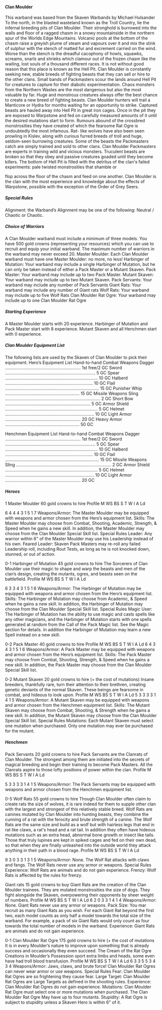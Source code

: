 #### Clan Moulder

This warband was based from the Skaven Warbands by Michael Hulsander
To the north, in the blasted wasteland known as the Troll
Country, lie the infernal breeding pits of Clan Moulder. Their
stronghold is burrowed into the walls and floor of a ragged
chasm in a snowy mountainside in the northern spur of the
Worlds Edge Mountains. Volcanic pools at the bottom of the
chasm raise a greyish plume of steam and vapours over it and
mix the stink of sulphur with the stench of matted fur and
excrement carried on the wind. Worse than the stench is the
dreadful cacophony of howls, squawks, screams, snarls and
shrieks which clamour out of the frozen chasm like the
wailing, lost souls of a thousand different races. It is not
without good reason that this place is known as the Hell Pit.
Clan Moulder is constantly seeking new, stable breeds of
fighting beasts that they can sell or hire to the other clans.
Small bands of Packmasters scour the lands around Hell Pit
for creatures to capture for their diabolic experimentation.
Chaos monsters from the Northern Wastes are the most
dangerous but also the most valuable by far. Huge and
monstrous creatures always offer the best chance to create a
new breed of fighting beasts. Clan Moulder hunters will trail
a Manticore or Hydra for months waiting for an opportunity
to strike. Captured beasts are hauled away into Hell Pit in
great iron cages. Once in the pit they are exposed to
Warpstone and fed on carefully measured amounts of it until
the desired mutations start to form. Rumours abound of the
crossbred monstrosities they have created of which the
fearsome Rat Ogre is undoubtedly the most infamous. Rat-
like wolves have also been seen prowling in Kislev, along
with curious furred breeds of troll and huge, seldom-seen
burrowing creatures. Some of the beasts the Packmasters
catch are simply trained and sold to other clans. Clan
Moulder Packmasters are experts in training wild and vicious
monsters. Truculent beasts are broken so that they obey and
passive creatures goaded until they become killers. The
bottom of Hell Pit is filled with the detritus of the clan's
failed experiments: pale twisted monstrosities that shamble or

flop across the floor of the chasm and feed on one another.
Clan Moulder is the clan with the most experience and
knowledge about the effects of Warpstone, possible with the
exception of the Order of Grey Seers.
##### Special Rules

Alignment: the Warband’s Alignment may be one of the
following: Neutral / Chaotic or Chaotic.
##### Choice of Warriors

A Clan Moulder warband must include a minimum of three
models. You have 500 gold crowns (representing your
resources) which you can use to recruit and equip your initial
warband. The maximum number of warriors in the warband
may never exceed 20.
Master Moulder: Each Clan Moulder warband must have
one Master Moulder: no more, no less!
Harbinger of Mutation: Your warband may include a single
Harbinger of Mutation, but he can only be taken instead of
either a Pack Master or a Mutant Skaven.
Pack Master: Your warband may include up to two Pack
Master.
Mutant Skaven: Your warband may include up to two
Mutant Skaven.
Pack Servants: Your warband may include any number of
Pack Servants
Giant Rats: Your warband may include any number of Giant
rats
Wolf Rats: Your warband may include up to five Wolf Rats
Clan Moulder Rat Ogre: Your warband may include up to
one Clan Moulder Rat Ogre
##### Starting Experience

A Master Moulder starts with 20 experience.
Harbinger of Mutation and Pack Master start with 8
experience.
Mutant Skaven and all Henchmen start with 0 experience.
##### Clan Moulder Equipment List

The following lists are used by the Skaven of Clan Moulder to pick their equipment.
Hero’s Equipment List
Hand-to-hand Combat Weapons
Dagger .............................................................. 1st free/2 GC
Sword .......................................................................... 5 GC
Spear ............................................................................ 10 GC
Halberd ........................................................................ 10 GC
Flail ............................................................................. 15 GC
Punisher Whip ............................................................. 15 GC
Missile Weapons
Sling .............................................................................. 2 GC
Short Bow ...................................................................... 5 GC
Armor
Shield ............................................................................ 5 GC
Helmet ......................................................................... 10 GC
Light Armor .............................................................. 20 GC
Heavy Armor ............................................................. 50 GC

Henchmen Equipment List
Hand-to-hand Combat Weapons
Dagger .............................................................. 1st free/2 GC
Sword .......................................................................... 5 GC
Spear ............................................................................ 10 GC
Halberd ........................................................................ 10 GC
Flail ............................................................................. 15 GC
Missile Weapons
Sling .............................................................................. 2 GC
Armor
Shield ............................................................................ 5 GC
Helmet ......................................................................... 10 GC
Light Armor .............................................................. 20 GC


##### Heroes

1 Master Moulder
60 gold crowns to hire
Profile M WS BS S T W I A Ld

6 4 4 4 3 1 5 1 7
Weapons/Armor: The Master Moulder may be equipped
with weapons and armor chosen from the Hero’s equipment
list.
Skills: The Master Moulder may choose from Combat,
Shooting, Academic, Strength, & Speed when he gains a new
skill. In addition, the Master Moulder may choose from the
Clan Moulder Special Skill list.
Special Rules
Leader: Any warrior within 6" of the Master Moulder may
use his Leadership instead of his own.
Feared Leader: Skaven Pack Masters may re-roll any failed
Leadership roll, including Rout Tests, as long as he is not
knocked down, stunned, or out of action.

0-1 Harbinger of Mutation
45 gold crowns to hire
The Sorcerers of Clan Moulder use their magic to shape and warp
the beasts and men of the clan’s design, creating the mutants, ogres,
and beasts seen on the battlefield.
Profile M WS BS S T W I A Ld

6 3 3 4 3 1 5 1 6
Weapons/Armor: The Harbinger of Mutation may be
equipped with weapons and armor chosen from the Hero’s
equipment list.
Skills: The Harbinger of Mutation may choose from
Academic, & Speed when he gains a new skill. In addition,
the Harbinger of Mutation may choose from the Clan
Moulder Special Skill list.
Special Rules
Magic User: The Harbinger of Mutation has the ability to
use magic and casts spells like any other magicians, and the
Harbinger of Mutation starts with one spells generated at
random from the Call of the Pack Magic list. See the Magic
section for details. In addition the Harbinger of Mutation may
learn a new Spell instead on a new skill.

0-2 Pack Master
40 gold crowns to hire
Profile M WS BS S T W I A Ld
6 4 3 4 3 1 5 1 6
Weapons/Armor: A Pack Master may be equipped with
weapons and armor chosen from the Hero’s equipment list.
Skills: The Pack Master may choose from Combat, Shooting,
Strength, & Speed when he gains a new skill. In addition, the
Pack Master may choose from the Clan Moulder Special
Skill list.
 
0-2 Mutant Skaven
20 gold crowns to hire (+ the cost of mutations)
Insane breeders, thankfully rare, turn their attention to their
brethren, creating genetic deviants of the normal Skaven. These
beings are fearsome in combat, and hideous to look upon.
Profile M WS BS S T W I A Ld
5 3 3 3 3 1 4 1 5
Weapons/Armor: A Mutant Skaven may be equipped with
weapons and armor chosen from the Henchmen equipment
list.
Skills: The Mutant Skaven may choose from Combat,
Shooting, & Strength when he gains a new skill. In addition,
the Mutant Skaven may choose from the Clan Moulder
Special Skill list.
Special Rules
Mutations: Each Mutant Skaven must select one mutation
when purchased. Only one mutation may ever be purchased
for the mutant.


##### Henchmen

Pack Servants
20 gold crowns to hire
Pack Servants are the Clanrats of Clan Moulder. The strongest
among them are initiated into the secrets of magical breeding and
begin their training to become Pack Masters. All the Clanrats aspire
to those lofty positions of power within the clan.
Profile M WS BS S T W I A Ld

5 3 3 3 3 1 4 1 5
Weapons/Armor: The Pack Servants may be equipped
with weapons and armor chosen from the Henchmen
equipment list.

0-5 Wolf Rats
55 gold crowns to hire
Though Clan Moulder often claim to create rats the size of
wolves, it is rare indeed for them to supple other clan with the
largest and strongest of this relatively stable breed. Wolf Rats
are canines mutated by Clan Moulder into hunting beasts,
they combine the cunning of a rat with the ferocity and brute
strength of a canine. The Wolf Rats are the same size and
build as a wolf but with hairless legs that end in rat like
claws, a rat's head and a rat tail. In addition they often have
hideous mutations such as an extra head, abnormal bone
growth or insect like tails. Those that truly lupines are kept in
spiked cages and fed on their own dead, so that when they are
finally unleashed into the outside world they attack anything
in their path in a blood rage.
Profile M WS BS S T W I A Ld

9 3 0 3 3 1 3 1 5
Weapons/Armor: None. The Wolf Rat attacks with claws
and fangs. The Wolf Rats never use any armor or weapons.
Special Rules
Experience: Wolf Rats are animals and do not gain
experience.
Frenzy: Wolf Rats is affected by the rules for frenzy.

Giant rats
15 gold crowns to buy
Giant Rats are the creation of the Clan Moulder trainees. They are
mutated monstrosities the size of dogs. They fight alongside the
Skaven, overpowering their opponents by sheer weight of numbers.
Profile M WS BS S T W I A Ld
6 2 0 3 3 1 4 1 4
Weapons/Armor: None. Giant Rats never use any armor
or weapons.
Pack Size: You mar recruit as many Giant Rats as you wish.
For each Giant Rat beyond the first two, each model counts
as only half a model towards the total size of the warband.
For example, a pack of six Giant Rats would only count as
four towards the total number of models in the warband.
Experience: Giant Rats are animals and do not gain
experience.
 
0-1 Clan Moulder Rat Ogre
175 gold crowns to hire (+ the cost of mutations
It is in every Moulder’s nature to improve upon something that is
already success and occasionally they even succeed. The Cream of
the Rat Ogre Creations in Moulder’s Possession sport extra limbs
and heads, some even have had troll blood transfusion.
Profile M WS BS S T W I A Ld
6 3 3 5 5 3 4 3 4
Weapons/Armor: Jaws, claws, and brute force! Clan
Moulder Rat Ogres can never wear armor or use weapons.
Special Rules
Fear: Clan Moulder Rat Ogres are so frightening they cause
fear.
Large Target: Clan Moulder Rat Ogres are Large Targets as
defined in the shooting rules.
Experience: Clan Moulder Rat Ogres do not gain experience.
Mutations: Clan Moulder Rat Ogre must select one or more
mutations when purchased. The Clan Moulder Rat Ogre May
have up to four mutants.
Stupidity: A Rat Ogre is subject to stupidity unless a Skaven
Hero is within 6" of it.